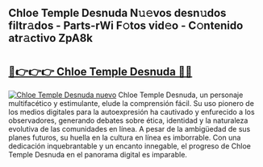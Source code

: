 ## Chloe Temple Desnuda N𝚞𝚎vos desn𝚞dos filtr𝚊dos - Parts-rWi F𝚘tos vid𝚎o - C𝚘ntenido atr𝚊ctivo ZpA8k

# <h2><a href="http://mbcssyg.tromn.icu/?c=Chloe+Temple+Desnuda">🔗👉👉👉 Chloe Temple Desnuda 🔗🔗</a></h2>

[![Chloe Temple Desnuda nuevo](https://i.imgur.com/pEAQMta.gif)](http://mbcssyg.tromn.icu/?c=Chloe+Temple+Desnuda)
Chloe Temple Desnuda, un personaje multifacético y estimulante, elude la comprensión fácil. Su uso pionero de los medios digitales para la autoexpresión ha cautivado y enfurecido a los observadores, generando debates sobre ética, identidad y la naturaleza evolutiva de las comunidades en línea. A pesar de la ambigüedad de sus planes futuros, su huella en la cultura en línea es imborrable. Con una dedicación inquebrantable y un encanto innegable, el progreso de Chloe Temple Desnuda en el panorama digital es imparable.
